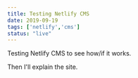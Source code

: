 ```yaml
---
title: Testing Netlify CMS
date: 2019-09-19
tags: ['netlify','cms']
status: "live"
---
```

Testing Netlify CMS to see how/if it works.

Then I'll explain the site.
